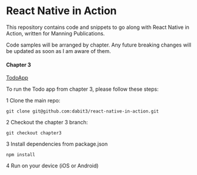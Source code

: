 # React Native in Action

This repository contains code and snippets to go along with React Native in Action, written for Manning Publications.

Code samples will be arranged by chapter. Any future breaking changes will be updated as soon as I am aware of them.

#### Chapter 3

[TodoApp](https://github.com/dabit3/react-native-in-action/tree/chapter3/Chapter3/todoApp)

To run the Todo app from chapter 3, please follow these steps:

1 Clone the main repo:

```
git clone git@github.com:dabit3/react-native-in-action.git

```

2 Checkout the chapter 3 branch:

```
git checkout chapter3

```

3 Install dependencies from package.json

```
npm install

```

4 Run on your device (iOS or Android)